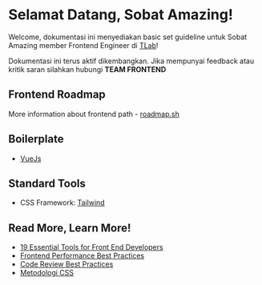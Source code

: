 # Selamat Datang, Sobat Amazing!

Welcome, dokumentasi ini menyediakan basic set guideline untuk Sobat Amazing
member Frontend Engineer di [TLab](https://tlab.co.id/)!

Dokumentasi ini terus aktif dikembangkan. Jika mempunyai feedback atau kritik saran
silahkan hubungi **TEAM FRONTEND**

## Frontend Roadmap

More information about frontend path - [roadmap.sh](https://roadmap.sh/frontend)

## Boilerplate
* [VueJs](https://git.tlab.co.id/tlab-internal-system/standart-pattern/vue-js-standart-pattern)

## Standard Tools
* CSS Framework: [Tailwind](https://tailwindcss.com/)

## Read More, Learn More!
* [19 Essential Tools for Front End Developers](https://www.wearedevelopers.com/magazine/best-tools-for-front-end-development)
* [Frontend Performance Best Practices](https://roadmap.sh/best-practices/frontend-performance)
* [Code Review Best Practices](https://roadmap.sh/best-practices/code-review)
* [Metodologi CSS](https://docs.google.com/presentation/d/1-qKMeKUKqUEsJE3onUYg7HXuimBFDkOWaEs9FAavups/edit#slide=id.g7c763257d0_0_0)
